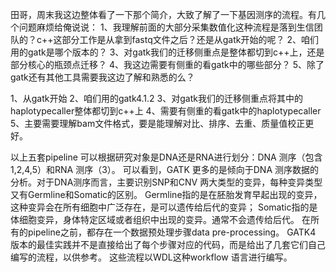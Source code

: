 田哥，周末我这边整体看了一下那个简介，大致了解了一下基因测序的流程。有几个问题麻烦给俺说说：
1、我理解前面的大部分采集数值化这种流程是落到生信团队的？c++这部分工作是从拿到fastq文件之后？还是从gatk开始的呢？
2、咱们用的gatk是哪个版本的？
3、对gatk我们的迁移侧重点是整体都切到c++上，还是部分核心的瓶颈点迁移？
4、我这边需要有侧重的看gatk中的哪些部分？
5、除了gatk还有其他工具需要我这边了解和熟悉的么？

1、从gatk开始
2、咱们用的gatk4.1.2
3、对gatk我们的迁移侧重点将其中的haplotypecaller整体都切到c++上
4、需要有侧重的看gatk中的haplotypecaller
5、主要需要理解bam文件格式，要是能理解对比、排序、去重、质量值校正更好。


以上五套pipeline 可以根据研究对象是DNA还是RNA进行划分：DNA 测序（包含1,2,4,5）和RNA 测序（3）。
可以看到，GATK 更多的是倾向于DNA 测序数据的分析。对于DNA测序而言，主要识别SNP和CNV 两大类型的变异，每种变异类型又有Germline和Somatic的区别。
Germline指的是在胚胎发育早起出现的变异，这种变异会在所有细胞中广泛存在，是可以遗传给后代的变异；
Somatic指的是体细胞变异，身体特定区域或者组织中出现的变异。通常不会遗传给后代。
在所有的pipeline之前，都存在一个数据预处理步骤data pre-processing。
GATK4 版本的最佳实践并不是直接给出了每个步骤对应的代码，而是给出了几套它们自己编写的流程，以供参考。
这些流程以WDL这种workflow 语言进行编写。